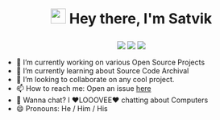 # <p align = "center"> <img src="https://raw.githubusercontent.com/MartinHeinz/MartinHeinz/master/wave.gif" width="30px"> Hey there, I'm Satvik </p>
<p align="center">
    <img src="https://badges.pufler.dev/visits/VickyMerzOwn/VickyMerzOwn"/>
    <img src="https://badges.pufler.dev/repos/VickyMerzOwn"/>
    <img src="https://badges.pufler.dev/commits/monthly/VickyMerzOwn" />
</p> 

- 🔭 I’m currently working on various Open Source Projects
- 🌱 I’m currently learning about Source Code Archival
- 👯 I’m looking to collaborate on any cool project.
- 📫 How to reach me: Open an issue [here](https://github.com/VickyMerzOwn/VickyMerzOwn/issues)
- 💬 Wanna chat? I ❤️LOOOVEE❤️ chatting about Computers
- 😄 Pronouns: He / Him / His

<!-- ![VickyMerzOwn's github stats](https://github-readme-stats.vercel.app/api?username=VickyMerzOwn&show_icons=true&hide_border=True)
[![Top Langs](https://github-readme-stats.vercel.app/api/top-langs/?username=VickyMerzOwn)](https://github.com/VickyMerzOwn/github-readme-stats) -->
<!-- [![Anurag's GitHub stats](https://github-readme-stats.vercel.app/api?username=anuraghazra)](https://github.com/anuraghazra/github-readme-stats) -->
<!--
**VickyMerzOwn/VickyMerzOwn** is a ✨ _special_ ✨ repository because its `README.md` (this file) appears on your GitHub profile.

Here are some ideas to get you started:




- 🤔 I’m looking for help with ...



- ⚡ Fun fact: ...
-->
